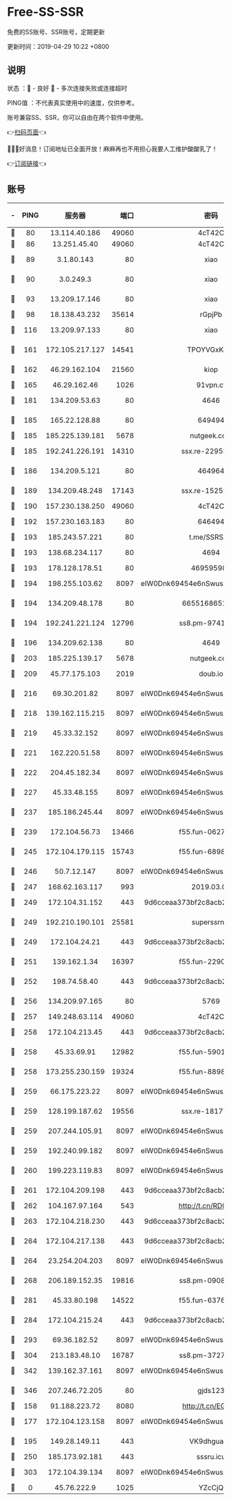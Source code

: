 # Free-SS-SSR

免费的SS账号、SSR账号，定期更新

更新时间：2019-04-29 10:22 +0800

## 说明

状态     ：🙂 - 良好 🙁 - 多次连接失败或连接超时

PING值   ：不代表真实使用中的速度，仅供参考。

账号兼容SS、SSR，你可以自由在两个软件中使用。

👉[扫码页面](https://liesauer.github.io/Free-SS-SSR/)👈

🎉🎉🎉好消息！订阅地址已全面开放！麻麻再也不用担心我要人工维护酸酸乳了！

👉[订阅链接](https://www.liesauer.net/yogurt/subscribe?ACCESS_TOKEN=DAYxR3mMaZAsaqUb)👈

## 账号

|-|PING|服务器|端口|密码|加密方式|区域|
|:----:|:----:|:-----:|-----:|:----:|:----:|:----:|
|🙂|80|13.114.40.186|49060|4cT42C|chacha20|JP|
|🙂|86|13.251.45.40|49060|4cT42C|chacha20|SG|
|🙂|89|3.1.80.143|80|xiao|aes-128-ctr|SG|
|🙂|90|3.0.249.3|80|xiao|aes-128-ctr|SG|
|🙂|93|13.209.17.146|80|xiao|aes-128-ctr|KR|
|🙂|98|18.138.43.232|35614|rGpjPb|rc4-md5|SG|
|🙂|116|13.209.97.133|80|xiao|aes-128-ctr|KR|
|🙂|161|172.105.217.127|14541|TPOYVGxKglpi|aes-256-cfb|JP|
|🙂|162|46.29.162.104|21560|kiop|aes-128-ctr|RU|
|🙂|165|46.29.162.46|1026|91vpn.cf|rc4-md5|RU|
|🙂|181|134.209.53.63|80|4646|aes-256-cfb|US|
|🙂|185|165.22.128.88|80|649494|aes-256-cfb|US|
|🙂|185|185.225.139.181|5678|nutgeek.com|rc4-md5|US|
|🙂|185|192.241.226.191|14310|ssx.re-22953616|aes-256-cfb|US|
|🙂|186|134.209.5.121|80|464964|aes-256-cfb|US|
|🙂|189|134.209.48.248|17143|ssx.re-15253332|aes-256-cfb|US|
|🙂|190|157.230.138.250|49060|4cT42C|chacha20|US|
|🙂|192|157.230.163.183|80|646494|aes-256-cfb|US|
|🙂|193|185.243.57.221|80|t.me/SSRSUB|rc4-md5|US|
|🙂|193|138.68.234.117|80|4694|aes-256-cfb|US|
|🙂|193|178.128.178.51|80|469595985|chacha20|US|
|🙂|194|198.255.103.62|8097|eIW0Dnk69454e6nSwuspv9DmS201tQ0D|aes-256-cfb|US|
|🙂|194|134.209.48.178|80|6655168651651|aes-256-cfb|US|
|🙂|194|192.241.221.124|12796|ss8.pm-97415014|aes-256-cfb|US|
|🙂|196|134.209.62.138|80|4649|aes-256-cfb|US|
|🙂|203|185.225.139.17|5678|nutgeek.com|rc4-md5|US|
|🙂|209|45.77.175.103|2019|doub.io|aes-128-ctr|SG|
|🙂|216|69.30.201.82|8097|eIW0Dnk69454e6nSwuspv9DmS201tQ0D|aes-256-cfb|US|
|🙂|218|139.162.115.215|8097|eIW0Dnk69454e6nSwuspv9DmS201tQ0D|aes-256-cfb|JP|
|🙂|219|45.33.32.152|8097|eIW0Dnk69454e6nSwuspv9DmS201tQ0D|aes-256-cfb|US|
|🙂|221|162.220.51.58|8097|eIW0Dnk69454e6nSwuspv9DmS201tQ0D|aes-256-cfb|US|
|🙂|222|204.45.182.34|8097|eIW0Dnk69454e6nSwuspv9DmS201tQ0D|aes-256-cfb|US|
|🙂|227|45.33.48.155|8097|eIW0Dnk69454e6nSwuspv9DmS201tQ0D|aes-256-cfb|US|
|🙂|237|185.186.245.44|8097|eIW0Dnk69454e6nSwuspv9DmS201tQ0D|aes-256-cfb|NL|
|🙂|239|172.104.56.73|13466|f55.fun-06272159|aes-256-cfb|SG|
|🙂|245|172.104.179.115|15743|f55.fun-68985819|aes-256-cfb|SG|
|🙂|246|50.7.12.147|8097|eIW0Dnk69454e6nSwuspv9DmS201tQ0D|aes-256-cfb|BR|
|🙂|247|168.62.163.117|993|2019.03.07|rc4-md5|US|
|🙂|249|172.104.31.152|443|9d6cceaa373bf2c8acb22e60b6a58be6|aes-256-cfb|US|
|🙂|249|192.210.190.101|25581|superssrnet|aes-256-cfb|US|
|🙂|249|172.104.24.21|443|9d6cceaa373bf2c8acb22e60b6a58be6|aes-256-cfb|US|
|🙂|251|139.162.1.34|16397|f55.fun-22901981|aes-256-cfb|SG|
|🙂|252|198.74.58.40|443|9d6cceaa373bf2c8acb22e60b6a58be6|aes-256-cfb|US|
|🙂|256|134.209.97.165|80|5769|aes-256-cfb|SG|
|🙂|257|149.248.63.114|49060|4cT42C|chacha20|CA|
|🙂|258|172.104.213.45|443|9d6cceaa373bf2c8acb22e60b6a58be6|aes-256-cfb|US|
|🙂|258|45.33.69.91|12982|f55.fun-59010527|aes-256-cfb|US|
|🙂|258|173.255.230.159|19324|f55.fun-88986794|aes-256-cfb|US|
|🙂|259|66.175.223.22|8097|eIW0Dnk69454e6nSwuspv9DmS201tQ0D|aes-256-cfb|US|
|🙂|259|128.199.187.62|19556|ssx.re-18177136|aes-256-cfb|SG|
|🙂|259|207.244.105.91|8097|eIW0Dnk69454e6nSwuspv9DmS201tQ0D|aes-256-cfb|US|
|🙂|259|192.240.99.182|8097|eIW0Dnk69454e6nSwuspv9DmS201tQ0D|aes-256-cfb|US|
|🙂|260|199.223.119.83|8097|eIW0Dnk69454e6nSwuspv9DmS201tQ0D|aes-256-cfb|US|
|🙂|261|172.104.209.198|443|9d6cceaa373bf2c8acb22e60b6a58be6|aes-256-cfb|US|
|🙂|262|104.167.97.164|543|http://t.cn/RD0D7sx|rc4-md5|CA|
|🙂|263|172.104.218.230|443|9d6cceaa373bf2c8acb22e60b6a58be6|aes-256-cfb|US|
|🙂|264|172.104.217.138|443|9d6cceaa373bf2c8acb22e60b6a58be6|aes-256-cfb|US|
|🙂|264|23.254.204.203|8097|eIW0Dnk69454e6nSwuspv9DmS201tQ0D|aes-256-cfb|US|
|🙂|268|206.189.152.35|19816|ss8.pm-09089260|aes-256-cfb|SG|
|🙂|281|45.33.80.198|14522|f55.fun-63768886|aes-256-cfb|US|
|🙂|284|172.104.215.24|443|9d6cceaa373bf2c8acb22e60b6a58be6|aes-256-cfb|US|
|🙂|293|69.36.182.52|8097|eIW0Dnk69454e6nSwuspv9DmS201tQ0D|aes-256-cfb|US|
|🙂|304|213.183.48.10|16787|ss8.pm-37272176|rc4-md5|RU|
|🙂|342|139.162.37.161|8097|eIW0Dnk69454e6nSwuspv9DmS201tQ0D|aes-256-cfb|SG|
|🙂|346|207.246.72.205|80|gjds123|aes-256-cfb|US|
|🙂|158|91.188.223.72|8080|http://t.cn/EGJIyrl|rc4-md5|RU|
|🙂|177|172.104.123.158|8097|eIW0Dnk69454e6nSwuspv9DmS201tQ0D|aes-256-cfb|JP|
|🙂|195|149.28.149.11|443|VK9dhgualsL|aes-256-cfb|SG|
|🙂|250|185.173.92.181|443|sssru.icu|rc4-md5|RU|
|🙂|303|172.104.39.134|8097|eIW0Dnk69454e6nSwuspv9DmS201tQ0D|aes-256-cfb|SG|
|🙁|0|45.76.222.9|1025|YZcCjQ|rc4-md5|JP|
